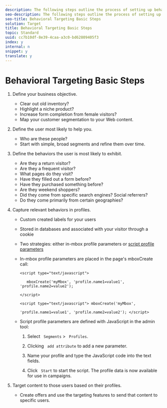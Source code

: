 ```yaml
---
description: The following steps outline the process of setting up behavioral targeting.
seo-description: The following steps outline the process of setting up behavioral targeting.
seo-title: Behavioral Targeting Basic Steps
solution: Target
title: Behavioral Targeting Basic Steps
topic: Standard
uuid: cc7b10df-8e39-4caa-a3c0-bd62809405f3
index: y
internal: n
snippet: y
translate: y
---
```


# Behavioral Targeting Basic Steps



1. Define your business objective. 


    * Clear out old inventory?
    * Highlight a niche product?
    * Increase form completion from female visitors?
    * Map your customer segmentation to your Web content.


1. Define the user most likely to help you. 


    * Who are these people?
    * Start with simple, broad segments and refine them over time.


1. Define the behaviors the user is most likely to exhibit. 


    * Are they a return visitor?
    * Are they a frequent visitor?
    * What pages do they visit?
    * Have they filled out a form before?
    * Have they purchased something before?
    * Are they weekend shoppers?
    * Did they come from specific search engines? Social referrers?
    * Do they come primarily from certain geographies?


1. Capture relevant behaviors in profiles. 


    * Custom created labels for your users
    * Stored in databases and associated with your visitor through a cookie
    * Two strategies: either in-mbox profile parameters or [ script profile parameters ](../../../c_target/c_visitor_profile/c_profile_parameters.md#concept_8C07AEAB0A144FECA8B4FEB091AED4D2)
    * In-mbox profile parameters are placed in the page's mboxCreate call:     
      ```
      <script type="text/javascript"> 
       
         mboxCreate('myMbox', 'profile.name1=value1', 'profile.name2=value2'); 
       
      </script> 
       
      <script type="text/javascript"> mboxCreate('myMbox', 
       
      'profile.name1=value1', 'profile.name2=value2'); </script>
      ```


    * Script profile parameters are defined with JavaScript in the admin tool:     
        1. Select ` Segments` > ` Profiles`. 

        1. Clicking ` add attribute` to add a new parameter.
        1. Name your profile and type the JavaScript code into the text fields. 

        1. Click ` Start` to start the script.
      The profile data is now available for use in campaigns. 



1. Target content to those users based on their profiles. 
    * Create offers and use the targeting features to send that content to specific users.


